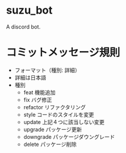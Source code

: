 # suzu_bot
A discord bot.

# コミットメッセージ規則
- フォーマット（種別: 詳細）
- 詳細は日本語
- 種別
    - feat 機能追加
    - fix バグ修正
    - refactor リファクタリング
    - style コードのスタイルを変更
    - update 上記４つに該当しない変更
    - upgrade パッケージ更新
    - downgrade パッケージダウングレード
    - delete パッケージ削除